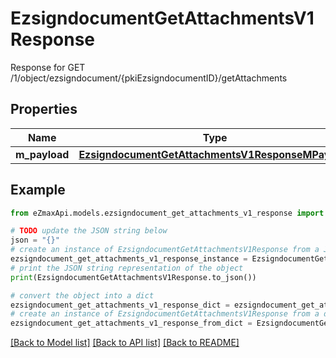 # EzsigndocumentGetAttachmentsV1Response

Response for GET /1/object/ezsigndocument/{pkiEzsigndocumentID}/getAttachments

## Properties

Name | Type | Description | Notes
------------ | ------------- | ------------- | -------------
**m_payload** | [**EzsigndocumentGetAttachmentsV1ResponseMPayload**](EzsigndocumentGetAttachmentsV1ResponseMPayload.md) |  | 

## Example

```python
from eZmaxApi.models.ezsigndocument_get_attachments_v1_response import EzsigndocumentGetAttachmentsV1Response

# TODO update the JSON string below
json = "{}"
# create an instance of EzsigndocumentGetAttachmentsV1Response from a JSON string
ezsigndocument_get_attachments_v1_response_instance = EzsigndocumentGetAttachmentsV1Response.from_json(json)
# print the JSON string representation of the object
print(EzsigndocumentGetAttachmentsV1Response.to_json())

# convert the object into a dict
ezsigndocument_get_attachments_v1_response_dict = ezsigndocument_get_attachments_v1_response_instance.to_dict()
# create an instance of EzsigndocumentGetAttachmentsV1Response from a dict
ezsigndocument_get_attachments_v1_response_from_dict = EzsigndocumentGetAttachmentsV1Response.from_dict(ezsigndocument_get_attachments_v1_response_dict)
```
[[Back to Model list]](../README.md#documentation-for-models) [[Back to API list]](../README.md#documentation-for-api-endpoints) [[Back to README]](../README.md)


